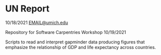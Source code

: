 # UN Report
10/18/2021
EMAIL@umich.edu

Repository for Software Carpentries Workshop 10/19/2021

Scripts to read and interpret gapminder data producing figures that emphasize
the relationship of GDP and life expectancy across countries.

